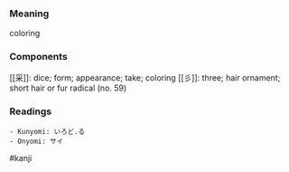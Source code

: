 ### Meaning

coloring

### Components

[[采]]: dice; form; appearance; take; coloring [[彡]]: three; hair ornament; short hair or fur radical (no. 59)

### Readings

```
- Kunyomi: いろど.る
- Onyomi: サイ
```

#kanji